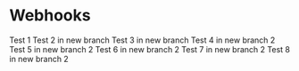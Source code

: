 # Webhooks

Test 1
Test 2 in new branch
Test 3 in new branch
Test 4 in new branch 2
Test 5 in new branch 2
Test 6 in new branch 2
Test 7 in new branch 2
Test 8 in new branch 2
